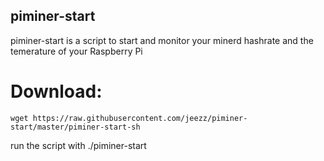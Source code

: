 
## piminer-start
piminer-start is a script to start and monitor your minerd hashrate and the temerature of your Raspberry Pi
# Download: 
```shell
wget https://raw.githubusercontent.com/jeezz/piminer-start/master/piminer-start-sh
```
run the script with ./piminer-start
